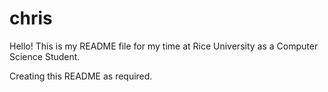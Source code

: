 # chris

Hello! This is my README file for my time at Rice University as a Computer Science Student.

Creating this README as required. 
